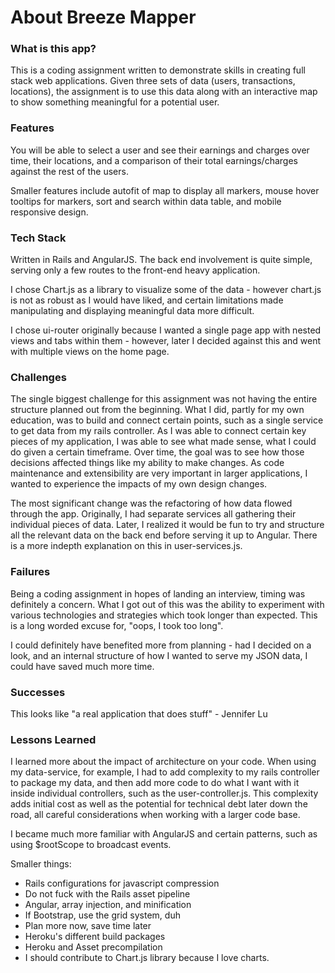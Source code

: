 # About Breeze Mapper

### What is this app?

This is a coding assignment written to demonstrate skills in creating full stack web applications. Given three sets of data (users, transactions, locations), the assignment is to use this data along with an interactive map to show something meaningful for a potential user.

### Features

You will be able to select a user and see their earnings and charges over time, their locations, and a comparison of their total earnings/charges against the rest of the users.

Smaller features include autofit of map to display all markers, mouse hover tooltips for markers, sort and search within data table, and mobile responsive design.

### Tech Stack

Written in Rails and AngularJS. The back end involvement is quite simple, serving only a few routes to the front-end heavy application.

I chose Chart.js as a library to visualize some of the data - however chart.js is not as robust as I would have liked, and certain limitations made manipulating and displaying meaningful data more difficult.

I chose ui-router originally because I wanted a single page app with nested views and tabs within them - however, later I decided against this and went with multiple views on the home page.

### Challenges

The single biggest challenge for this assignment was not having the entire structure planned out from the beginning. What I did, partly for my own education, was to build and connect certain points, such as a single service to get data from my rails controller. As I was able to connect certain key pieces of my application, I was able to see what made sense, what I could do given a certain timeframe. Over time, the goal was to see how those decisions affected things like my ability to make changes. As code maintenance and extensibility are very important in larger applications, I wanted to experience the impacts of my own design changes.

The most significant change was the refactoring of how data flowed through the app. Originally, I had separate services all gathering their individual pieces of data. Later, I realized it would be fun to try and structure all the relevant data on the back end before serving it up to Angular. There is a more indepth explanation on this in user-services.js.

### Failures

Being a coding assignment in hopes of landing an interview, timing was definitely a concern. What I got out of this was the ability to experiment with various technologies and strategies which took longer than expected. This is a long worded excuse for, "oops, I took too long".

I could definitely have benefited more from planning - had I decided on a look, and an internal structure of how I wanted to serve my JSON data, I could have saved much more time.

### Successes

This looks like "a real application that does stuff" - Jennifer Lu

### Lessons Learned

I learned more about the impact of architecture on your code. When using my data-service, for example, I had to add complexity to my rails controller to package my data, and then add more code to do what I want with it inside individual controllers, such as the user-controller.js. This complexity adds initial cost as well as the potential for technical debt later down the road, all careful considerations when working with a larger code base.

I became much more familiar with AngularJS and certain patterns, such as using $rootScope to broadcast events.

Smaller things:

*   Rails configurations for javascript compression
*   Do not fuck with the Rails asset pipeline
*   Angular, array injection, and minification
*   If Bootstrap, use the grid system, duh
*   Plan more now, save time later
*   Heroku's different build packages
*   Heroku and Asset precompilation
*   I should contribute to Chart.js library because I love charts.